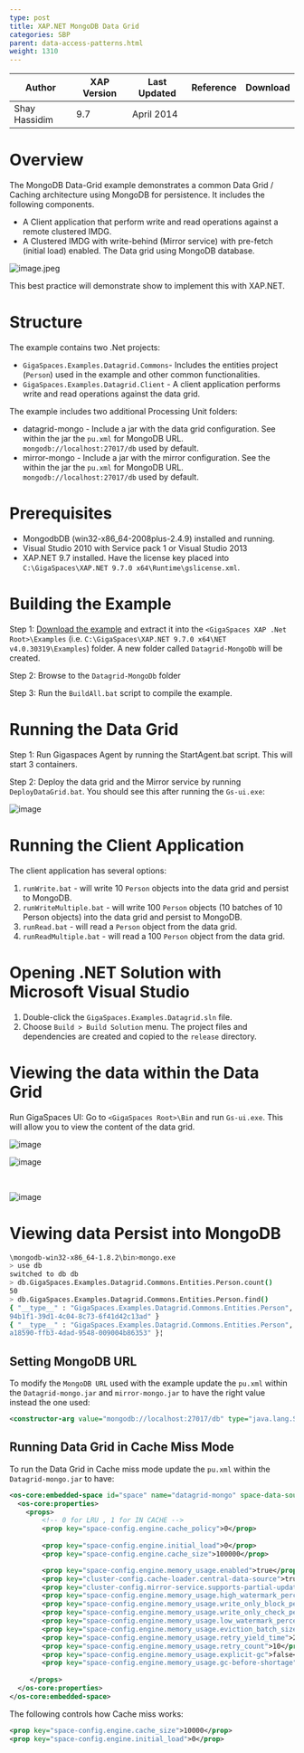 ```yaml
---
type: post
title: XAP.NET MongoDB Data Grid
categories: SBP
parent: data-access-patterns.html
weight: 1310
---
```



|Author|XAP Version|Last Updated | Reference | Download |
|------|-----------|-------------|-----------|----------|
|Shay Hassidim| 9.7| April 2014| |           |          |


# Overview

The MongoDB Data-Grid example demonstrates a common Data Grid / Caching architecture using MongoDB for persistence. It includes the following components.

- A Client application that perform write and read operations against a remote clustered IMDG.
- A Clustered IMDG with write-behind (Mirror service) with pre-fetch (initial load) enabled. The Data grid using MongoDB database.

![image.jpeg](/attachment_files/mongodatagrid/mongodatagrid002.jpg)

This best practice will demonstrate show to implement this with XAP.NET. 

# Structure

The example contains two .Net projects:

- `GigaSpaces.Examples.Datagrid.Commons`- Includes the entities project (`Person`) used in the example and other common functionalities.
- `GigaSpaces.Examples.Datagrid.Client` - A client application performs write and read operations against the data grid.

The example includes two additional Processing Unit folders:

- datagrid-mongo - Include a jar with the data grid configuration. See within the jar the `pu.xml` for MongoDB URL. `mongodb://localhost:27017/db` used by default.
- mirror-mongo - Include a jar with the mirror configuration. See the within the jar the `pu.xml` for MongoDB URL. `mongodb://localhost:27017/db` used by default.

# Prerequisites

- MongodbDB (win32-x86_64-2008plus-2.4.9) installed and running.
- Visual Studio 2010 with Service pack 1 or Visual Studio 2013
- XAP.NET 9.7 installed. Have the license key placed into `C:\GigaSpaces\XAP.NET 9.7.0 x64\Runtime\gslicense.xml`.

# Building the Example

Step 1:
[Download the example](/sbp/download_files/Datagrid-MongoDb.zip) and extract it into the `<GigaSpaces XAP .Net Root>\Examples` (i.e. `C:\GigaSpaces\XAP.NET 9.7.0 x64\NET v4.0.30319\Examples`) folder. A new folder called `Datagrid-MongoDb` will be created.

Step 2: 
Browse to the `Datagrid-MongoDb` folder

Step 3: 
Run the `BuildAll.bat` script to compile the example.

# Running the Data Grid

Step 1:
Run Gigaspaces Agent by running the StartAgent.bat script. This will start 3 containers.

Step 2:
Deploy the data grid and the Mirror service by running `DeployDataGrid.bat`. You should see this after running the `Gs-ui.exe`:

![image](/attachment_files/mongodatagrid/mongodatagrid004.jpg)

# Running the Client Application

The client application has several options:

1. `runWrite.bat` - will write 10 `Person` objects into the data grid and persist to MongoDB.
2. `runWriteMultiple.bat` - will write 100 `Person` objects (10 batches of 10 Person objects) into the data grid and persist to MongoDB.
3. `runRead.bat` - will read a `Person` object from the data grid.
4. `runReadMultiple.bat` - will read a 100 `Person` object from the data grid.

# Opening .NET Solution with Microsoft Visual Studio

1.  Double-click the `GigaSpaces.Examples.Datagrid.sln` file.
2.  Choose `Build > Build Solution` menu. The project files and dependencies are created and copied to the `release` directory.

# Viewing the data within the Data Grid

Run GigaSpaces UI: Go to `<GigaSpaces Root>\Bin` and run `Gs-ui.exe`. This will allow you to view the content of the data grid.

![image](/attachment_files/mongodatagrid/mongodatagrid006.jpg)
<br>

![image](/attachment_files/mongodatagrid/mongodatagrid008.jpg)

<br>

![image](/attachment_files/mongodatagrid/mongodatagrid010.jpg)
<br>

# Viewing data Persist into MongoDB

```bash
\mongodb-win32-x86_64-1.8.2\bin>mongo.exe
> use db
switched to db db
> db.GigaSpaces.Examples.Datagrid.Commons.Entities.Person.count()
50
> db.GigaSpaces.Examples.Datagrid.Commons.Entities.Person.find()
{ "__type__" : "GigaSpaces.Examples.Datagrid.Commons.Entities.Person", "FirstName" : "Name101", "Age" : "101", "LastName" : "lastname101", "_id" : "33
94b1f1-39d1-4c04-8c73-6f41d42c13ad" }
{ "__type__" : "GigaSpaces.Examples.Datagrid.Commons.Entities.Person", "FirstName" : "Name102", "Age" : "102", "LastName" : "lastname102", "_id" : "d6
a18590-ffb3-4dad-9548-009004b86353" }¦
```

## Setting MongoDB URL

To modify the `MongoDB URL` used with the example update the `pu.xml` within the `Datagrid-mongo.jar` and `mirror-mongo.jar` to have the right value instead the one used:

```xml
<constructor-arg value="mongodb://localhost:27017/db" type="java.lang.String" />
```
									  
## Running Data Grid in Cache Miss Mode

To run the Data Grid in Cache miss mode update the `pu.xml` within the `Datagrid-mongo.jar` to have:

```xml
<os-core:embedded-space id="space" name="datagrid-mongo" space-data-source="mongospaceDataSource" mirror="true" schema="persistent">
  <os-core:properties>
    <props>
	    <!-- 0 for LRU , 1 for IN CACHE -->
		<prop key="space-config.engine.cache_policy">0</prop>
					
		<prop key="space-config.engine.initial_load">0</prop>
		<prop key="space-config.engine.cache_size">100000</prop>

		<prop key="space-config.engine.memory_usage.enabled">true</prop>
		<prop key="cluster-config.cache-loader.central-data-source">true</prop>
		<prop key="cluster-config.mirror-service.supports-partial-update">true</prop>
		<prop key="space-config.engine.memory_usage.high_watermark_percentage">90</prop>
		<prop key="space-config.engine.memory_usage.write_only_block_percentage">85</prop>
		<prop key="space-config.engine.memory_usage.write_only_check_percentage">76</prop>
		<prop key="space-config.engine.memory_usage.low_watermark_percentage">75</prop>
		<prop key="space-config.engine.memory_usage.eviction_batch_size">100</prop>
		<prop key="space-config.engine.memory_usage.retry_yield_time">2000</prop>
		<prop key="space-config.engine.memory_usage.retry_count">10</prop>
		<prop key="space-config.engine.memory_usage.explicit-gc">false</prop>
		<prop key="space-config.engine.memory_usage.gc-before-shortage">false</prop>
					   
     </props>
  </os-core:properties>
</os-core:embedded-space>
```

The following controls how Cache miss works:

```xml
<prop key="space-config.engine.cache_size">10000</prop>
<prop key="space-config.engine.initial_load">0</prop>
```
